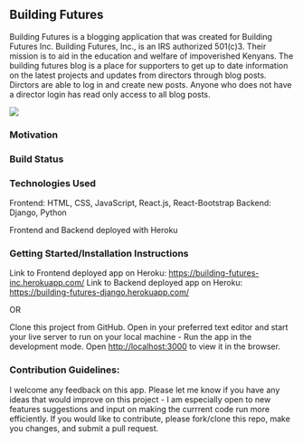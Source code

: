 ## Building Futures

Building Futures is a blogging application that was created for Building Futures Inc. Building Futures, Inc., is an IRS authorized 501(c)3. Their mission is to aid in the education and welfare of impoverished Kenyans. The building futures blog is a place for supporters to get up to date information on the latest projects and updates from directors through blog posts. Dirctors are able to log in and create new posts. Anyone who does not have a director login has read only access to all blog posts.

![](bf_homepage.gif)

### Motivation

### Build Status

### Technologies Used

Frontend: HTML, CSS, JavaScript, React.js, React-Bootstrap
Backend: Django, Python

Frontend and Backend deployed with Heroku

### Getting Started/Installation Instructions

Link to Frontend deployed app on Heroku: https://building-futures-inc.herokuapp.com/
Link to Backend deployed app on Heroku: https://building-futures-django.herokuapp.com/

OR

Clone this project from GitHub.
Open in your preferred text editor and start your live server to run on your local machine -
Run the app in the development mode.
Open [http://localhost:3000](http://localhost:3000) to view it in the browser.

### Contribution Guidelines:

I welcome any feedback on this app. Please let me know if you have any ideas that would improve on this project - I am especially open to new features suggestions and input on making the currrent code run more efficiently. If you would like to contribute, please fork/clone this repo, make you changes, and submit a pull request.
